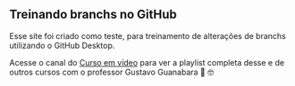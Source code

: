 ## Treinando branchs no GitHub

 Esse site foi criado como teste, para treinamento de alterações de branchs utilizando o GitHub Desktop.

Acesse o canal do [Curso em vídeo](https://www.cursoemvideo.com/) para ver a playlist completa desse e de outros cursos com o professor Gustavo Guanabara 🖖 🤓
